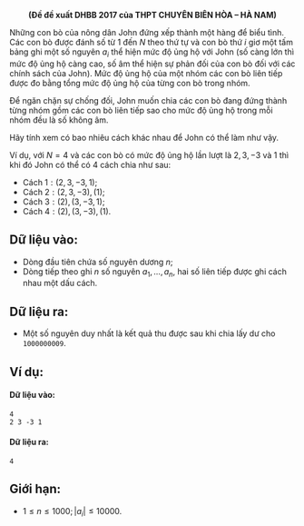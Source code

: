 **<center>(Đề đề xuất DHBB 2017 của THPT CHUYÊN BIÊN HÒA – HÀ NAM)</center>**

Những con bò của nông dân John đứng xếp thành một hàng để biểu tình. Các con bò được đánh số từ $1$ đến $N$ theo thứ tự và con bò thứ $i$ giơ một tấm bảng ghi một số nguyên $a_i$ thể hiện mức độ ủng hộ với John (số càng lớn thì mức độ ủng hộ càng cao, số âm thể hiện sự phản đối của con bò đối với các chính sách của John). Mức độ ủng hộ của một nhóm các con bò liên tiếp được đo bằng tổng mức độ ủng hộ của từng con bò trong nhóm.

Để ngăn chặn sự chống đối, John muốn chia các con bò đang đứng thành từng nhóm gồm các con bò liên tiếp sao cho mức độ ủng hộ trong mỗi nhóm đều là số không âm.

Hãy tính xem có bao nhiêu cách khác nhau để John có thể làm như vậy.

Ví dụ, với $N = 4$ và các con bò có mức độ ủng hộ lần lượt là $2, 3, -3$ và $1$ thì khi đó John có thể có $4$ cách chia như sau:
- Cách $1: (2, 3, -3, 1)$;
- Cách $2: (2, 3, -3), (1)$;
- Cách $3: (2), (3, -3, 1)$;
- Cách $4: (2), (3, -3), (1)$.

## Dữ liệu vào:
- Dòng đầu tiên chứa số nguyên dương $n$;
- Dòng tiếp theo ghi $n$ số nguyên $a_1, …, a_n$, hai số liên tiếp được ghi cách nhau một dấu cách.

## Dữ liệu ra:
- Một số nguyên duy nhất là kết quả thu được sau khi chia lấy dư cho `1000000009`.

## Ví dụ:
#### Dữ liệu vào:
```
4
2 3 -3 1
```

#### Dữ liệu ra:
```
4
```

## Giới hạn:
- $1 ≤ n ≤ 1000; | a_i| ≤ 10000$.